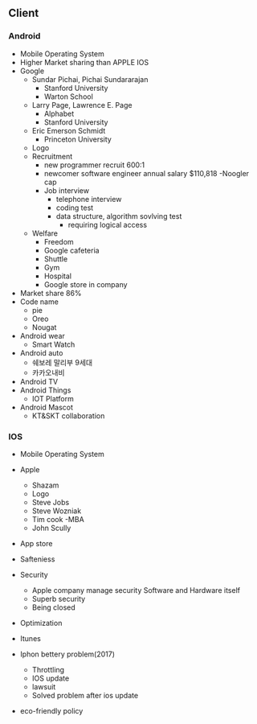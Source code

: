 ## Client
 ### Android
 - Mobile Operating System
 - Higher Market sharing than APPLE IOS
 - Google
   - Sundar Pichai, Pichai Sundararajan
     - Stanford University
     - Warton School
   - Larry Page, Lawrence E. Page
     - Alphabet
     - Stanford University
   - Eric Emerson Schmidt
     - Princeton University
   - Logo
   - Recruitment 
     - new programmer recruit 600:1
     - newcomer software engineer annual salary $110,818
       -Noogler cap
     - Job interview
       - telephone interview
       - coding test
       - data structure, algorithm sovlving test
         - requiring logical access
   - Welfare
     - Freedom
     - Google cafeteria
     - Shuttle
     - Gym
     - Hospital
     - Google store in company
 - Market share 86%
 - Code name
   - pie
   - Oreo
   - Nougat
 - Android wear
   - Smart Watch
 - Android auto
   - 쉐보레 말리부 9세대
   - 카카오내비
 - Android TV
 - Android Things
   - IOT Platform
 - Android Mascot
   - KT&SKT collaboration
  
 
 ### IOS
 - Mobile Operating System
 - Apple
   - Shazam
   - Logo
   - Steve Jobs
   - Steve Wozniak
   - Tim cook
     -MBA
   - John Scully
   
   
 - App store
 - Safteniess
 - Security
   - Apple company manage security Software and Hardware itself
   - Superb security
   - Being closed
 - Optimization
 - Itunes
 - Iphon bettery problem(2017)
   - Throttling
   - IOS update
   - lawsuit
   - Solved problem after ios update
 - eco-friendly policy
